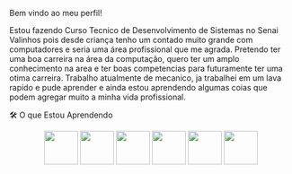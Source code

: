 Bem vindo ao meu perfil! 

Estou fazendo Curso Tecnico de Desenvolvimento de Sistemas no Senai Valinhos pois desde criança tenho um contado muito grande com computadores e seria uma área profissional que me agrada. Pretendo ter uma boa carreira na área da computação, quero ter um amplo conhecimento na area e ter boas competencias para futuramente ter uma otima carreira. Trabalho atualmente de mecanico, ja trabalhei em um lava rapido e pude aprender e ainda estou aprendendo algumas coias que podem agregar muito a minha vida profissional.

🛠️ O que Estou Aprendendo

<div align="center">
  <img src="https://cdn.jsdelivr.net/gh/devicons/devicon/icons/javascript/javascript-original.svg" width="60" />
  <img src="https://cdn.jsdelivr.net/gh/devicons/devicon/icons/html5/html5-original.svg" width="60" /> 
  <img src="https://cdn.jsdelivr.net/gh/devicons/devicon/icons/css3/css3-original.svg" width="60" />
  <img src="https://cdn.jsdelivr.net/gh/devicons/devicon/icons/nodejs/nodejs-original.svg" width="60" />
  <img src="https://cdn.jsdelivr.net/gh/devicons/devicon/icons/react/react-original.svg" width="60" />
  <img src="https://cdn.jsdelivr.net/gh/devicons/devicon/icons/postgresql/postgresql-original.svg" width="60" />
</div>
